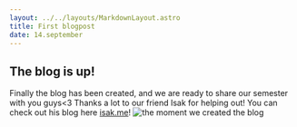 ```yaml
---
layout: ../../layouts/MarkdownLayout.astro
title: First blogpost
date: 14.september
---
```


## The blog is up!

Finally the blog has been created, and we are ready to share our semester with you guys<3
Thanks a lot to our friend Isak for helping out! You can check out his blog here [isak.me](https://isak.me)!
![the moment we created the blog](./images/createblog.jpeg)
